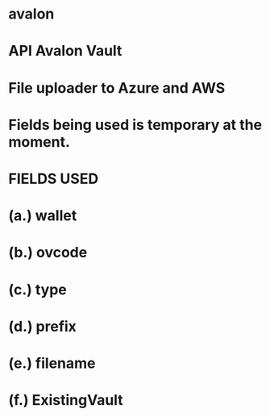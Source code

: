 # avalon
# API Avalon Vault
#    File uploader to Azure and AWS
# Fields being used is temporary at the moment.
# FIELDS USED 
#    (a.) wallet
#    (b.) ovcode
#    (c.) type
#    (d.) prefix
#    (e.) filename
#    (f.) ExistingVault
